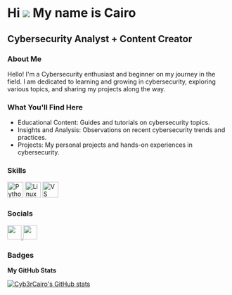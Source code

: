 # Hi ![](https://user-images.githubusercontent.com/18350557/176309783-0785949b-9127-417c-8b55-ab5a4333674e.gif) My name is Cairo

## Cybersecurity Analyst + Content Creator

### About Me 

Hello! I'm a Cybersecurity enthusiast and beginner on my journey in the field. I am dedicated to learning and growing in cybersecurity, exploring various topics, and sharing my projects along the way.

### What You'll Find Here 

- Educational Content: Guides and tutorials on cybersecurity topics.
- Insights and Analysis: Observations on recent cybersecurity trends and practices.
- Projects: My personal projects and hands-on experiences in cybersecurity.

### Skills

<p align="left">
<a href="https://www.python.org/" target="_blank" rel="noreferrer"><img src="https://raw.githubusercontent.com/danielcranney/readme-generator/main/public/icons/skills/python-colored.svg" width="36" height="36" alt="Python" /></a>
<a href="https://www.linux.org" target="_blank" rel="noreferrer"><img src="https://raw.githubusercontent.com/danielcranney/readme-generator/main/public/icons/skills/linux-colored.svg" width="36" height="36" alt="Linux" /></a>
<a href="https://code.visualstudio.com/" target="_blank" rel="noreferrer"><img src="https://raw.githubusercontent.com/danielcranney/readme-generator/main/public/icons/skills/visualstudiocode.svg" width="36" height="36" alt="VS Code" /></a>
</p>

### Socials

<p align="left"> 
<a href="https://github.com/Cyb3rCairo" target="_blank" rel="noreferrer"> 
<img src="https://raw.githubusercontent.com/danielcranney/readme-generator/main/public/icons/socials/github.svg" width="32" height="32" />
</a> 
<a href="https://www.linkedin.com/in/cairosamuelferreiracontato" target="_blank" rel="noreferrer"> 
<img src="https://raw.githubusercontent.com/danielcranney/readme-generator/main/public/icons/socials/linkedin.svg" width="32" height="32" />
</a> 
</p>

### Badges

<b>My GitHub Stats</b>

<a href="http://www.github.com/Cyb3rCairo">
<img src="https://github-readme-stats.vercel.app/api?username=Cyb3rCairo&show_icons=true&hide=&count_private=true&title_color=84cc16&text_color=ffffff&icon_color=84cc16&bg_color=1c1917&hide_border=true&show_icons=true" alt="Cyb3rCairo's GitHub stats" />
</a>
